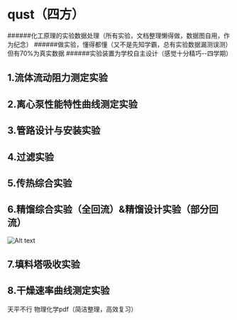 # qust（四方）
######化工原理的实验数据处理（所有实验，文档整理懒得做，数据图自用，作为纪念）
######做实验，懂得都懂（又不是先知学霸，总有实验数据漏测误测）但有70%为真实数据
######实验装置为学校自主设计（感觉十分精巧--四学期）

##  1.流体流动阻力测定实验







## 2.离心泵性能特性曲线测定实验





## 3.管路设计与安装实验




## 4.过滤实验




## 5.传热综合实验


## 6.精馏综合实验（全回流）&精馏设计实验（部分回流）

![Alt text]("https://github.com/Taylorzing/--qust/blob/main/%E5%AE%9E%E9%AA%8C/%E9%83%A8%E5%88%86%E7%B2%BE%E9%A6%8F%E4%B8%8E%E5%85%A8%E5%9B%9E%E6%B5%81/IMG_20221205_090852.jpg")


## 7.填料塔吸收实验



## 8.干燥速率曲线测定实验
   天平不行
物理化学pdf（简洁整理，高效复习）
